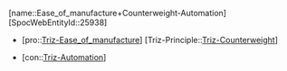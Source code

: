 ﻿---
type: TrizContradiction
aliases:
- Ease_of_manufacture+Counterweight-Automation
license: CC BY-SA 4.0
copyright: https://github.com/SpocWeb
IsDeleted: false
IsReadOnly: false
Confidential: public
tags: 
- Triz/Contradiction
---
[name::Ease_of_manufacture+Counterweight-Automation]
[SpocWebEntityId::25938]
+ [pro::[Triz-Ease_of_manufacture](tech/Triz/Parameter/Triz-Ease_of_manufacture.md)]
[Triz-Principle::[Triz-Counterweight](tech/Triz/Principle/Triz-Counterweight.md)]
- [con::[Triz-Automation](tech/Triz/Parameter/Triz-Automation.md)]


